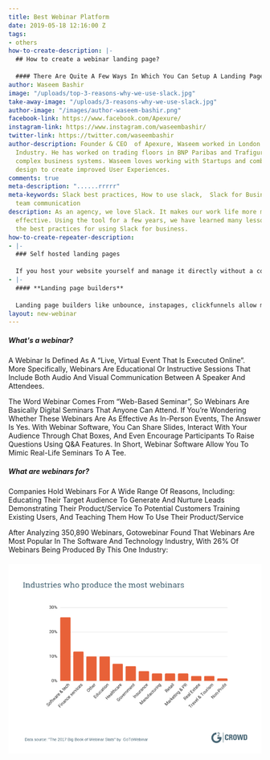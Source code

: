 ```yaml
---
title: Best Webinar Platform
date: 2019-05-18 12:16:00 Z
tags:
- others
how-to-create-description: |-
  ## How to create a webinar landing page?

  #### There Are Quite A Few Ways In Which You Can Setup A Landing Page For Your Webinar.
author: Waseem Bashir
image: "/uploads/top-3-reasons-why-we-use-slack.jpg"
take-away-image: "/uploads/3-reasons-why-we-use-slack.jpg"
author-image: "/images/author-waseem-bashir.png"
facebook-link: https://www.facebook.com/Apexure/
instagram-link: https://www.instagram.com/waseembashir/
twitter-link: https://twitter.com/waseembashir
author-description: Founder & CEO  of Apexure, Waseem worked in London’s Financial
  Industry. He has worked on trading floors in BNP Paribas and Trafigura, developing
  complex business systems. Waseem loves working with Startups and combines data and
  design to create improved User Experiences.
comments: true
meta-description: "......rrrrr"
meta-keywords: Slack best practices, How to use slack,  Slack for Business, Slack
  team communication
description: As an agency, we love Slack. It makes our work life more manageable and
  effective. Using the tool for a few years, we have learned many lessons and share
  the best practices for using Slack for business.
how-to-create-repeater-description:
- |-
  ### Self hosted landing pages

  If you host your website yourself and manage it directly without a content management system you can get going by either building a page in html/css and then hosting it. although it’s the most simplest way to get started but its not the most efficient. static web pages load up fast and you have granular control if you are a developer. however, most of the time it will be a job of a marketer to run lead generation campaigns like a webinar.
- |-
  #### **Landing page builders**

  Landing page builders like unbounce, instapages, clickfunnels allow marketers to easily make edits and setup up split tests to increase conversions. all page builders offer drag and drop builders which allow non-it people to build pages, host and publish them without involving it. Landing page builders like unbounce allows users to add custom scripts. using custom scripts you can add add-ons like countdown timers, show proof, speaker profiles etc.
layout: new-webinar
---
```


##### What's a webinar?

A Webinar Is Defined As A “Live, Virtual Event That Is Executed Online”. More Specifically, Webinars Are Educational Or Instructive Sessions That Include Both Audio And Visual Communication Between A Speaker And Attendees.

The Word Webinar Comes From “Web-Based Seminar”, So Webinars Are Basically Digital Seminars That Anyone Can Attend. If You’re Wondering Whether These Webinars Are As Effective As In-Person Events, The Answer Is Yes. With Webinar Software, You Can Share Slides, Interact With Your Audience Through Chat Boxes, And Even Encourage Participants To Raise Questions Using Q&A Features. In Short, Webinar Software Allow You To Mimic Real-Life Seminars To A Tee.

##### What are webinars for?

Companies Hold Webinars For A Wide Range Of Reasons, Including:
Educating Their Target Audience To Generate And Nurture Leads
Demonstrating Their Product/Service To Potential Customers
Training Existing Users, And Teaching Them How To Use Their Product/Service

After Analyzing 350,890 Webinars, Gotowebinar Found That Webinars Are Most Popular In The Software And Technology Industry, With 26% Of Webinars Being Produced By This One Industry:

###### ![why-we-use-slack.jpg](images/pastedimage.png)